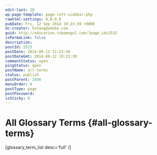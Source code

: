 ```yaml
---
edit-last: 10
wp-page-template: page-left-sidebar.php
rawhtml-settings: 0,0,0,0
pubDate: Fri, 12 Sep 2014 19:23:39 +0000
dc-creator: hchang@adobe.com
guid: http://education.tubemogul.com/?page_id=2515
isPermaLink: false
description: 
postId: 2515
postDate: 2014-09-12 11:23:39
postDateGmt: 2014-09-12 19:23:39
commentStatus: open
pingStatus: open
postName: all-terms
status: publish
postParent: 1456
menuOrder: 0
postType: page
postPassword: 
isSticky: 0
---
```


# All Glossary Terms {#all-glossary-terms}

[glossary_term_list desc='full' /] 
